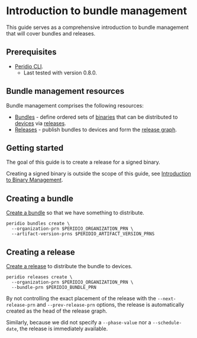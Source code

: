 # Introduction to bundle management

This guide serves as a comprehensive introduction to bundle management that will cover bundles and releases.

## Prerequisites

- [Peridio CLI](https://github.com/peridio/morel/releases).
  - Last tested with version 0.8.0.

## Bundle management resources

Bundle management comprises the following resources:

- [Bundles](/platform/reference/bundles) - define ordered sets of [binaries](/platform/reference/binaries) that can be distributed to [devices](/platform/reference/devices) via [releases](/platform/reference/releases).
- [Releases](/platform/reference/releases) - publish bundles to devices and form the [release graph](/platform/reference/releases).

## Getting started

The goal of this guide is to create a release for a signed binary.

Creating a signed binary is outside the scope of this guide, see [Introduction to Binary Management](binary-management-overview).

## Creating a bundle

[Create a bundle](creating-bundles) so that we have something to distribute.

```
peridio bundles create \
  --organization-prn $PERIDIO_ORGANIZATION_PRN \
  --artifact-version-prns $PERIDIO_ARTIFACT_VERSION_PRNS
```

## Creating a release

[Create a release](creating-releases) to distribute the bundle to devices.

```
peridio releases create \
  --organization-prn $PERIDIO_ORGANIZATION_PRN \
  --bundle-prn $PERIDIO_BUNDLE_PRN
```

By not controlling the exact placement of the release with the `--next-release-prn` and `--prev-release-prn` options, the release is automatically created as the head of the release graph.

Similarly, because we did not specify a `--phase-value` nor a `--schedule-date`, the release is immediately available.
